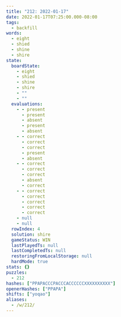 ```yaml
---
title: "212: 2022-01-17"
date: 2022-01-17T07:25:00.000-08:00
tags:
  - backfill
words:
  - eight
  - shied
  - shine
  - shire
state:
  boardState:
    - eight
    - shied
    - shine
    - shire
    - ""
    - ""
  evaluations:
    - - present
      - present
      - absent
      - present
      - absent
    - - correct
      - correct
      - correct
      - present
      - absent
    - - correct
      - correct
      - correct
      - absent
      - correct
    - - correct
      - correct
      - correct
      - correct
      - correct
    - null
    - null
  rowIndex: 4
  solution: shire
  gameStatus: WIN
  lastPlayedTs: null
  lastCompletedTs: null
  restoringFromLocalStorage: null
  hardMode: true
stats: {}
puzzles:
  - 212
hashes: ["PPAPACCCPACCCACCCCCCXXXXXXXXXX"]
openerHashes: ["PPAPA"]
shifts: ["yoqao"]
aliases:
  - /w/212/
---
```

<!-- more -->
